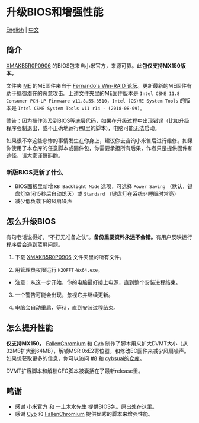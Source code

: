 # 升级BIOS和增强性能

[English](README.md) | [中文](README_CN.md)

## 简介

[XMAKB5R0P0906](XMAKB5R0P0906) 的BIOS包来自小米官方，来源可靠。<b>此包仅支持MX150版本。</b>

文件夹 [ME](ME) 的ME固件来自于 [Fernando's Win-RAID 论坛](https://www.win-raid.com/t596f39-Intel-Management-Engine-Drivers-Firmware-amp-System-Tools.html)。更新最新的ME固件有助于抵御潜在的恶意攻击。上述文件夹里的ME固件版本是 `Intel CSME 11.8 Consumer PCH-LP Firmware v11.8.55.3510`，`Intel (CS)ME System Tools` 的版本是 `Intel CSME System Tools v11 r14 - (2018-08-09)`。

警告：因为操作涉及到BIOS等底层代码，如果在升级过程中出现错误（比如升级程序强制退出，或不正确地运行[#8](https://github.com/stevezhengshiqi/XiaoMi-Pro/issues/8)里的脚本)，电脑可能无法启动。

如果很不幸这些悲惨的事情发生在你身上，建议你去咨询小米售后进行维修。如果你使用了本仓库的任意脚本或固件包，你需要承担所有后果，作者只是提供固件和途径，请大家谨慎斟酌。


### 新版BIOS更新了什么

- BIOS面板里新增 `KB Backlight Mode` 选项，可选择 `Power Saving` （默认，键盘灯空闲15秒后自动熄灭）或 `Standard` （键盘灯在系统非睡眠时常亮）
- 减少低负载下的风扇噪声


## 怎么升级BIOS

有句老话说得好，“不打无准备之仗”。<b>备份重要资料永远不会错。</b>有用户反映运行程序后会遇到蓝屏问题。

1. 下载 [XMAKB5R0P0906](XMAKB5R0P0906) 文件夹里的所有文件。

2. 用管理员权限运行 `H2OFFT-Wx64.exe`。
  - 注意：从这一步开始，你的电脑最好接上电源，直到整个安装进程结束。

3. 一个警告可能会出现，忽视它并继续更新。

4. 电脑会自动重启，等待，直到安装过程结束。


## 怎么提升性能

<b>仅支持MX150。</b>
[FallenChromium](https://github.com/FallenChromium) 和 [Cyb](http://4pda.ru/forum/index.php?showuser=914121) 制作了脚本用来扩大DVMT大小（从32MB扩大到64MB），解锁MSR 0xE2寄位器，和修改EC固件来减少风扇噪声。如果想获取更多的信息，你可以访问 [#8](https://github.com/stevezhengshiqi/XiaoMi-Pro/issues/8) 和 [cybsuai的仓库](https://github.com/cybsuai/Mi-Notebook-Pro-tweaks)。

DVMT扩容脚本和解锁CFG脚本被囊括在了最新release里。


## 鸣谢

- 感谢 [小米官方](https://www.mi.com/service/bijiben/) 和 [一土木水先生](http://bbs.xiaomi.cn/u-detail-1242799508) 提供BIOS包。原出处在[这里](http://bbs.xiaomi.cn/t-36660609-1)。
- 感谢 [Cyb](http://4pda.ru/forum/index.php?showuser=914121) 和 [FallenChromium](https://github.com/FallenChromium) 提供优秀的脚本来增强性能。
